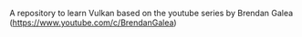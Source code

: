 A repository to learn Vulkan based on the youtube series by Brendan Galea (https://www.youtube.com/c/BrendanGalea)

